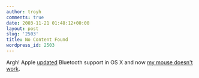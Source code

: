 ```yaml
---
author: troyh
comments: true
date: 2003-11-21 01:48:12+00:00
layout: post
slug: '2503'
title: No Content Found
wordpress_id: 2503
---
```


Argh! Apple [updated](http://www.apple.com/downloads/macosx/apple/applebluetooth.html) Bluetooth support in OS X and now [my mouse doesn't work](http://discussions.info.apple.com/WebX?13@128.cvGWaoybmVH.186785@.599cabd0/2).

